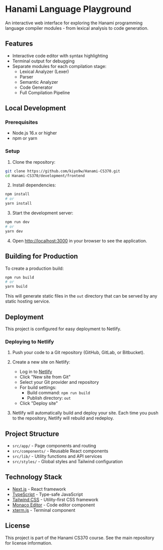 # Hanami Language Playground

An interactive web interface for exploring the Hanami programming language compiler modules - from lexical analysis to code generation.

## Features

- Interactive code editor with syntax highlighting
- Terminal output for debugging
- Separate modules for each compilation stage:
  - Lexical Analyzer (Lexer)
  - Parser
  - Semantic Analyzer
  - Code Generator
  - Full Compilation Pipeline

## Local Development

### Prerequisites

- Node.js 16.x or higher
- npm or yarn

### Setup

1. Clone the repository:
```bash
git clone https://github.com/kiyo9w/Hanami-CS370.git
cd Hanami-CS370/development/frontend
```

2. Install dependencies:
```bash
npm install
# or
yarn install
```

3. Start the development server:
```bash
npm run dev
# or
yarn dev
```

4. Open [http://localhost:3000](http://localhost:3000) in your browser to see the application.

## Building for Production

To create a production build:

```bash
npm run build
# or
yarn build
```

This will generate static files in the `out` directory that can be served by any static hosting service.

## Deployment

This project is configured for easy deployment to Netlify.

### Deploying to Netlify

1. Push your code to a Git repository (GitHub, GitLab, or Bitbucket).

2. Create a new site on Netlify:
   - Log in to [Netlify](https://app.netlify.com/)
   - Click "New site from Git"
   - Select your Git provider and repository
   - For build settings:
     - Build command: `npm run build`
     - Publish directory: `out`
   - Click "Deploy site"

3. Netlify will automatically build and deploy your site. Each time you push to the repository, Netlify will rebuild and redeploy.

## Project Structure

- `src/app/` - Page components and routing
- `src/components/` - Reusable React components
- `src/lib/` - Utility functions and API services
- `src/styles/` - Global styles and Tailwind configuration

## Technology Stack

- [Next.js](https://nextjs.org/) - React framework
- [TypeScript](https://www.typescriptlang.org/) - Type-safe JavaScript
- [Tailwind CSS](https://tailwindcss.com/) - Utility-first CSS framework
- [Monaco Editor](https://microsoft.github.io/monaco-editor/) - Code editor component
- [xterm.js](https://xtermjs.org/) - Terminal component

## License

This project is part of the Hanami CS370 course. See the main repository for license information.
